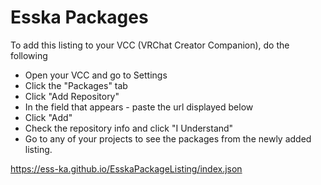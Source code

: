 # Esska Packages

 To add this listing to your VCC (VRChat Creator Companion), do the following

- Open your VCC and go to Settings
- Click the "Packages" tab
- Click "Add Repository"
- In the field that appears - paste the url displayed below
- Click "Add"
- Check the repository info and click "I Understand"
- Go to any of your projects to see the packages from the newly added listing.

https://ess-ka.github.io/EsskaPackageListing/index.json
